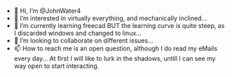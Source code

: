- 👋 Hi, I’m @JohnWater4
- 👀 I’m interested in virtually everything, and mechanically inclined...
- 🌱 I’m currently learning freecad BUT the learning curve is quite steep, as I discarded windows and changed to linux...
- 💞️ I’m looking to collaborate on different issues...
- 📫 How to reach me is an open question, although I do read my eMails every day...
At first I will like to lurk in the shadows, untill I can see my way open to start interacting.
<!---
JohnWater4/JohnWater4 is a ✨ special ✨ repository because its `README.md` (this file) appears on your GitHub profile.
You can click the Preview link to take a look at your changes.
--->
